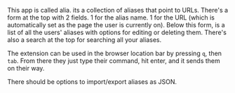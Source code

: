 This app is called alia. its a collection of aliases that point to URLs. There's a form at the top with 2 fields. 1 for the alias name. 1 for the URL (which is automatically set as the page the user is currently on). Below this form, is a list of all the users' aliases with options for editing or deleting them. There's also a search at the top for searching all your aliases.

The extension can be used in the browser location bar by pressing `q`, then `tab`. From there they just type their command, hit enter, and it sends them on their way.

There should be options to import/export aliases as JSON.

